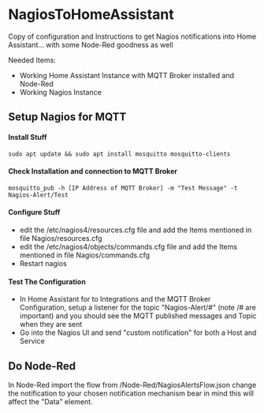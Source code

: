 # NagiosToHomeAssistant
Copy of configuration and Instructions to get Nagios notifications into Home Assistant... with some Node-Red goodness as well

Needed Items:
* Working Home Assistant Instance with MQTT Broker installed and Node-Red
* Working Nagios Instance 

## Setup Nagios for MQTT ##

#### Install Stuff ####
``` sudo apt update && sudo apt install mosquitto mosquitto-clients ```

#### Check Installation and connection to MQTT Broker ####

``` mosquitto_pub -h [IP Address of MQTT Broker] -m "Test Message" -t Nagios-Alert/Test ```

#### Configure Stuff ####

* edit the /etc/nagios4/resources.cfg file and add the Items mentioned in file Nagios/resources.cfg
* edit the /etc/nagios4/objects/commands.cfg file and add the Items mentioned in file Nagios/commands.cfg
* Restart nagios

#### Test The Configuration ####
* In Home Assistant for to Integrations and the MQTT Broker Configuration, setup a listener for the topic "Nagios-Alert/#" (note /# are important) and you should see the MQTT published messages and Topic when they are sent
* Go into the Nagios UI and send "custom notification" for both a Host and Service

## Do Node-Red ##

In Node-Red import the flow from /Node-Red/NagiosAlertsFlow.json change the notification to your chosen notification mechanism bear in mind this will affect the "Data" element.

